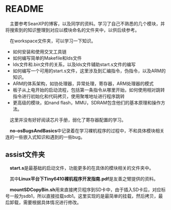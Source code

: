 # README

&emsp;主要参考SeanXP的博客，以及同学的资料。学习了自己不熟悉的几个模块，并将搜索到的知识整理到对应以模块命名的文件夹中，以供后续参考。

&emsp;在workspace文件夹，可以学习一下知识。

* 如何安装和使用交叉工具链
* 如何编写简单的Makefile和lds文件
* lds文件和.bin文件的关系，以及lds文件辅助start.s文件的编写
* 如何编写一个可用的start.s文件，这里涉及到汇编指令，伪指令，以及ARM的知识。
* ARM的体系架构，如协处理器，异常处理，寄存器，ARM处理器的模式
* 板子从上电开始的启动流程，包括第一条指令从哪里开始，如何使用相对跳转指令进行初始化和代码拷贝，使用聚堆地址进行程序跳转
* 更高级的模块，如nand flash，MMU，SDRAM包含他们的基本原理和操作方法。

&emsp;这里并没有好好阅读芯片手册，弱化了寄存器配置的学习。

&emsp;**no-osBugsAndBasics**中记录着在学习裸机程序的过程中，不和具体模块相关连的一些嵌入式知识和遇到的一些bug。

## assist文件夹

&emsp;**start.s**是最基础的启动文件，功能更多的在具体的模块相关的文件夹中。

&emsp;其中**Linux平台下Tiny6410裸机程序开发指南.pdf**是友善之臂提供的资料。

&emsp;**mountSDCopyBin.sh**用来直接拷贝程序到SD卡中，由于插入SD卡后，对应标号一般为sdb1，所以直接挂载sdb1。这里实现的是最简单的挂载，然后拷贝，最后卸载，需要根据具体情况进行修改。
